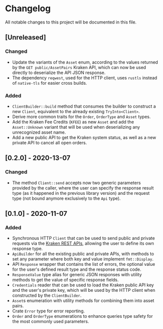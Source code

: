 # Changelog
All notable changes to this project will be documented in this file.


## [Unreleased]
### Changed
- Update the variants of the `Asset` enum, according to the values returned by
    the `GET public/AssetPairs` Kraken API, which can now be used directly to
    deserialize the API JSON response.
- The dependency `reqwest`, used for the HTTP client, uses `rustls` instead of
    `native-tls` for easier cross builds.

### Added
- `ClientBuilder::build` method that consumes the builder to construct a new
    `Client`, equivalent to the already existing `TryInto<Client>`.
- Derive more common traits for the `Order`, `OrderType` and `Asset` types.
- Add the Kraken Fee Credits (`KFEE`) as new `Asset` and add the `Asset::Unknown`
    variant that will be used when deserializing any unrecognized asset name.
- Add a new public API to get the Kraken system status, as well as a new private
    API to cancel all open orders.

## [0.2.0] - 2020-13-07
### Changed
- The method `Client::send` accepts now two generic parameters provided by the
    caller, where the user can specify the response result type (as it happened
    in the previous library version) and the request type (not bound anymore
    exclusively to the `Api` type).


## [0.1.0] - 2020-11-07
### Added
- Synchronous HTTP `Client` that can be used to send public and private requests
    via the [Kraken REST APIs](https://www.kraken.com/en-gb/features/api),
    allowing the user to define its own response type.
- `ApiBuilder` for all the existing public and private APIs, with methods to set
    any parameter where both key and value implement `fmt::Display`.
- API `Response` wrapper that contains the list of errors, the optional value for
    the user's defined result type and the response status code.
- `ResponseValue` type alias for generic JSON responses with utility methods to
    get the value of specific response fields.
- `Credentials` reader that can be used to load the Kraken public API key and the
    user's private key, which will be used by the HTTP client when constructed
    by the `ClientBuilder`.
- `Asset`s enumeration with utility methods for combining them into asset pairs.
- Crate `Error` type for error reporting.
- `Order` and `OrderType` enumerations to enhance queries type safety for the
    most commonly used parameters.
